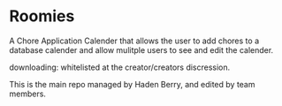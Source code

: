 # Roomies #

A Chore Application Calender that allows the user to add chores to a database calender and allow mulitple users to see
and edit the calender.

downloading: whitelisted at the creator/creators discression. 

 This is the main repo managed by Haden Berry, and edited by team members.
